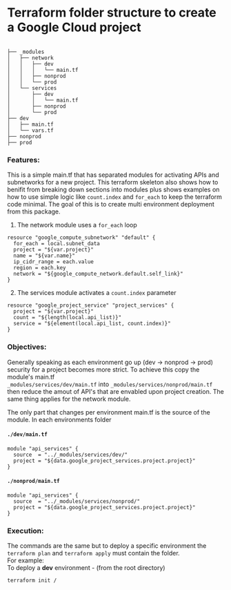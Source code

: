 # Terraform folder structure to create a Google Cloud project
```

├── _modules
│   ├── network
│   │   ├── dev
│   │   │   └── main.tf
│   │   ├── nonprod
│   │   └── prod
│   └── services
│       ├── dev
│       │   └── main.tf
│       ├── nonprod
│       └── prod
├── dev
│   ├── main.tf
│   └── vars.tf
├── nonprod
├── prod
```

### Features:

This is a simple main.tf that has separated modules for activating APIs and subnetworks for a new project.  This terraform skeleton also shows how to benifit from breaking down sections into modules plus shows examples on how to use simple logic like `count.index` and `for_each` to keep the terraform code minimal. The goal of this is to create multi environment deployment from this package.  

1. The network module uses a `for_each` loop
```
resource "google_compute_subnetwork" "default" {
  for_each = local.subnet_data
  project = "${var.project}"
  name = "${var.name}"
  ip_cidr_range = each.value
  region = each.key
  network = "${google_compute_network.default.self_link}"
}
```
2. The services module activates a `count.index` parameter
```
resource "google_project_service" "project_services" {
  project = "${var.project}"
  count = "${length(local.api_list)}"
  service = "${element(local.api_list, count.index)}"
}
```
### Objectives:

Generally speaking as each environment go up (dev -> nonprod -> prod) security for a project becomes more strict.  To achieve this copy the module's main.tf  
`_modules/services/dev/main.tf` into `_modules/services/nonprod/main.tf`  
then reduce the amout of API's that are envabled upon project creation.  The same thing applies for the network module.  

The only part that changes per environment main.tf is the source of the module. In each environments folder 
#### `./dev/main.tf`
```
module "api_services" {
  source  = "../_modules/services/dev/"
  project = "${data.google_project_services.project.project}"
}
```
#### `./nonprod/main.tf`
```
module "api_services" {
  source  = "../_modules/services/nonprod/"
  project = "${data.google_project_services.project.project}"
}
```

### Execution:
The commands are the same but to deploy a specific environment the `terraform plan` and `terraform apply` must contain the folder.  
For example:  
To deploy a **dev** environment - (from the root directory)
```
terraform init /
